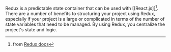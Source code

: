 Redux is a predictable state container that can be used with [[React.js]][^1]. There are a number of benefits to structuring your project using Redux, especially if your project is a large or complicated in terms of the number of state variables that need to be managed. By using Redux, you centralize the project's state and logic.

[^1]: from [Redux docs](https://redux.js.org/) 
